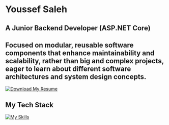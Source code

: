 # Youssef Saleh

## A Junior Backend Developer (ASP.NET Core)

## Focused on modular, reusable software components that enhance maintainability and scalability, rather than big and complex projects, eager to learn about different software architectures and system design concepts.

[![Download My Resume]][Shield]

<!---------------------------------------------------------------------------->

[Download My Resume]: https://img.shields.io/badge/Download_My_Resume-37a779?style=for-the-badge
[Shield]: https://github.com/yussuf-codes/yussuf-codes/raw/master/Youssef%20Saleh's%20resume/Youssef%20Saleh's%20resume.pdf

<!---------------------------------------------------------------------------->


## My Tech Stack
[![My Skills](https://skillicons.dev/icons?i=dotnet,rider,py,vscode,linux,bash,docker,azure,git,github&theme=light)](https://skillicons.dev)
